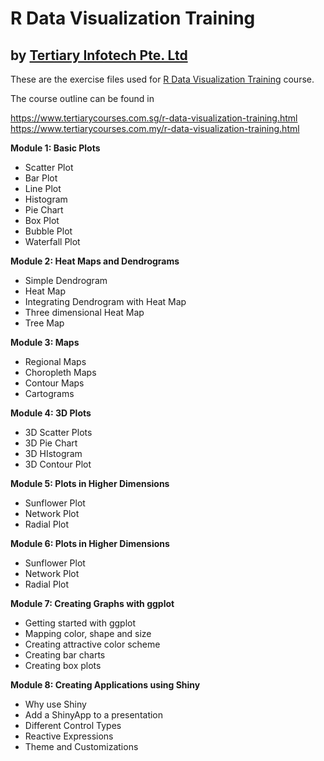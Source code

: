 
# R Data Visualization Training
## by [Tertiary Infotech Pte. Ltd](https://www.tertiarycourses.com.sg/)

These are the exercise files used for [R Data Visualization Training](https://www.tertiarycourses.com.sg/r-data-visualization-training.html) course. 

The course outline can be found in 

https://www.tertiarycourses.com.sg/r-data-visualization-training.html
https://www.tertiarycourses.com.my/r-data-visualization-training.html

<p><strong>Module 1: Basic Plots</strong></p>
<ul>
<li>Scatter Plot</li>
<li>Bar Plot</li>
<li>Line Plot</li>
<li>Histogram</li>
<li>Pie Chart</li>
<li>Box Plot</li>
<li>Bubble Plot</li>
<li>Waterfall Plot</li>
</ul>
<p><strong>Module 2: Heat Maps and Dendrograms</strong></p>
<ul>
<li>Simple Dendrogram</li>
<li>Heat Map</li>
<li>Integrating Dendrogram with Heat Map</li>
<li>Three dimensional Heat Map&nbsp;</li>
<li>Tree Map</li>
</ul>
<p><strong>Module 3: Maps</strong></p>
<ul>
<li>Regional Maps</li>
<li>Choropleth Maps</li>
<li>Contour Maps</li>
<li>Cartograms</li>
</ul>
<p><strong>Module 4: 3D Plots</strong></p>
<ul>
<li>3D Scatter Plots</li>
<li>3D Pie Chart</li>
<li>3D HIstogram</li>
<li>3D Contour Plot</li>
</ul>
<p><strong>Module 5: Plots in Higher Dimensions</strong></p>
<ul>
<li>Sunflower Plot</li>
<li>Network Plot</li>
<li>Radial Plot</li>
</ul>
<p><strong>Module 6: Plots in Higher Dimensions</strong></p>
<ul>
<li>Sunflower Plot</li>
<li>Network Plot</li>
<li>Radial Plot</li>
</ul>
<p><strong>Module 7: Creating Graphs with ggplot</strong></p>
<ul>
<li>Getting started with ggplot</li>
<li>Mapping color, shape and size</li>
<li>Creating attractive color scheme</li>
<li>Creating bar charts</li>
<li>Creating box plots</li>
</ul>
<p><strong>Module 8: Creating Applications using Shiny</strong></p>
<ul>
<li>Why use Shiny</li>
<li>Add a ShinyApp to a presentation</li>
<li>Different Control Types</li>
<li>Reactive Expressions</li>
<li>Theme and Customizations</li>
</ul>

